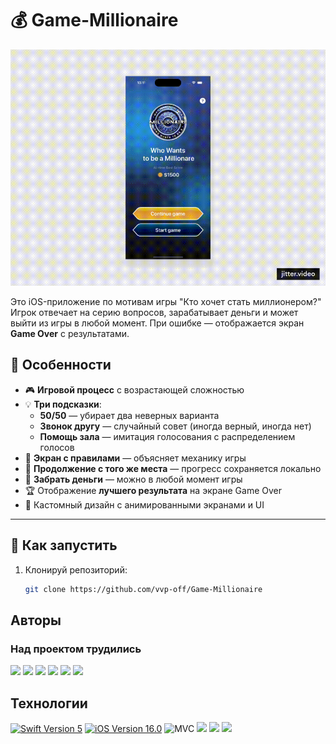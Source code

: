 # 💰 Game-Millionaire

<p align="center">
  <img src="https://github.com/vvp-off/Game-Millionaire/blob/dev/Millionaire/Resources/ReadmePresent.gif">
</p>

Это iOS-приложение по мотивам игры "Кто хочет стать миллионером?"  
Игрок отвечает на серию вопросов, зарабатывает деньги и может выйти из игры в любой момент. При ошибке — отображается экран **Game Over** с результатами.

## 📱 Особенности

- 🎮 **Игровой процесс** с возрастающей сложностью
- 💡 **Три подсказки**:
  - **50/50** — убирает два неверных варианта
  - **Звонок другу** — случайный совет (иногда верный, иногда нет)
  - **Помощь зала** — имитация голосования с распределением голосов
- 📘 **Экран с правилами** — объясняет механику игры
- 💾 **Продолжение с того же места** — прогресс сохраняется локально
- 💸 **Забрать деньги** — можно в любой момент игры
- 🏆 Отображение **лучшего результата** на экране Game Over
- 🎨 Кастомный дизайн с анимированными экранами и UI
---

## 🚀 Как запустить

1. Клонируй репозиторий:

   ```bash
   git clone https://github.com/vvp-off/Game-Millionaire
## Авторы
### Над проектом трудились
<p align="left"> 
<a href="https://github.com/vvp-off/">
<img src="https://img.shields.io/badge/VP-white?style=plastic"/></a>
<a href="https://github.com/BakharovskyKS"> 
<img src="https://img.shields.io/badge/BakharovskyKS-green?style=plastic"/></a>
<a href="https://github.com/MaryRodionova">
<img src="https://img.shields.io/badge/MaryRodionova-pink?style=plastic"/></a>
<a href="https://github.com/SuvorovSergeyS">
<img src="https://img.shields.io/badge/SuvorovSergeyS-blue?style=plastic"/></a>
<a href="https://github.com/Marat-FMK">
<img src="https://img.shields.io/badge/MaratFMK-purple?style=plastic"/></a>
<a href="https://github.com/nurislam-kenzheyev22">
<img src="https://img.shields.io/badge/NurislamKenzheyev-orange?style=plastic"/></a>
</p>

## Технологии 
<p align="left"> 
<a href="https://swift.org">
<img src="https://img.shields.io/badge/Swift-5-orange" alt="Swift Version 5" /></a>
<a href="https://developer.apple.com/ios/">
<img src="https://img.shields.io/badge/iOS-16.0%2B-success" alt="iOS Version 16.0"/></a>
<img src="https://img.shields.io/badge/MVC-ff69b4" alt="MVC" /></a>
<img src="https://img.shields.io/badge/UIKit-blue?style=plastic"/></a>
<img src="https://img.shields.io/badge/UserDefaults-red"/></a>
<img src="https://img.shields.io/badge/Localization-yellow?style=plastic"/></a>
</p>
